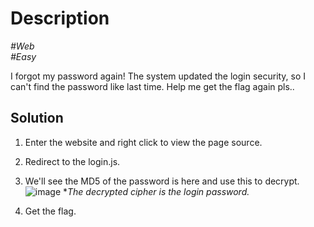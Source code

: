 # Description

_#Web_<br>
_#Easy_<br>

I forgot my password again! The system updated the login security, so I can't find the password like last time. Help me get the flag again pls..

## Solution

1. Enter the website and right click to view the page source.
2. Redirect to the login.js.
3. We'll see the MD5 of the password is here and use this to decrypt.
   ![image](https://github.com/user-attachments/assets/6409fb23-5067-4f3c-ae8f-4dea45f3306d)
   **The decrypted cipher is the login password.*

4. Get the flag.
